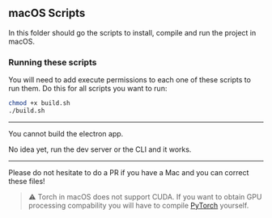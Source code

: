 ## macOS Scripts

In this folder should go the scripts to install, compile and run the project in macOS.

### Running these scripts
You will need to add execute permissions to each one of these scripts to run them. Do this for all scripts you want to run:

```bash
chmod +x build.sh
./build.sh
```

----

You cannot build the electron app.

No idea yet, run the dev server or the CLI and it works.

---
Please do not hesitate to do a PR if you have a Mac and you can correct these files!

> ⚠ Torch in macOS does not support CUDA. If you want to obtain GPU processing compability you will have to compile [PyTorch](https://pytorch.org/) yourself.